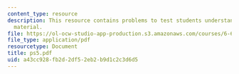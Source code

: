 ```yaml
---
content_type: resource
description: This resource contains problems to test students understanding of course
  material.
file: https://ol-ocw-studio-app-production.s3.amazonaws.com/courses/6-630-electromagnetics-fall-2006/a43cc928fb2d2df52eb2b9d1c2c3d6d5_ps5.pdf
file_type: application/pdf
resourcetype: Document
title: ps5.pdf
uid: a43cc928-fb2d-2df5-2eb2-b9d1c2c3d6d5
---
```

